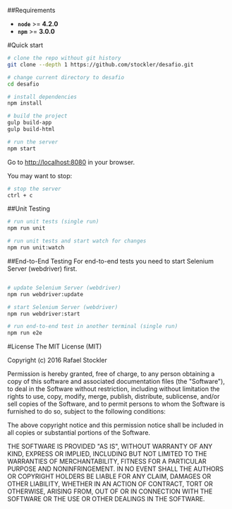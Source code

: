 ##Requirements

- **`node`** >= **4.2.0**
- **`npm`** >= **3.0.0**

#Quick start
```bash
# clone the repo without git history
git clone --depth 1 https://github.com/stockler/desafio.git

# change current directory to desafio
cd desafio

# install dependencies
npm install

# build the project
gulp build-app
gulp build-html

# run the server
npm start
```
Go to [http://localhost:8080](http://localhost:8080) in your browser.

You may want to stop:
```bash
# stop the server
ctrl + c

```

##Unit Testing
```bash
# run unit tests (single run)
npm run unit

# run unit tests and start watch for changes
npm run unit:watch

```

##End-to-End Testing
For end-to-end tests you need to start Selenium Server (webdriver) first.
```bash

# update Selenium Server (webdriver)
npm run webdriver:update

# start Selenium Server (webdriver)
npm run webdriver:start

# run end-to-end test in another terminal (single run)
npm run e2e
```

#License
The MIT License (MIT)

Copyright (c) 2016 Rafael Stockler

Permission is hereby granted, free of charge, to any person obtaining a copy
of this software and associated documentation files (the "Software"), to deal
in the Software without restriction, including without limitation the rights
to use, copy, modify, merge, publish, distribute, sublicense, and/or sell
copies of the Software, and to permit persons to whom the Software is
furnished to do so, subject to the following conditions:

The above copyright notice and this permission notice shall be included in all
copies or substantial portions of the Software.

THE SOFTWARE IS PROVIDED "AS IS", WITHOUT WARRANTY OF ANY KIND, EXPRESS OR
IMPLIED, INCLUDING BUT NOT LIMITED TO THE WARRANTIES OF MERCHANTABILITY,
FITNESS FOR A PARTICULAR PURPOSE AND NONINFRINGEMENT. IN NO EVENT SHALL THE
AUTHORS OR COPYRIGHT HOLDERS BE LIABLE FOR ANY CLAIM, DAMAGES OR OTHER
LIABILITY, WHETHER IN AN ACTION OF CONTRACT, TORT OR OTHERWISE, ARISING FROM,
OUT OF OR IN CONNECTION WITH THE SOFTWARE OR THE USE OR OTHER DEALINGS IN THE
SOFTWARE.
